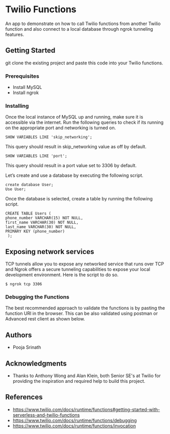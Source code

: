 # Twilio Functions

An app to demonstrate on how to call Twilio functions from another Twilio function and also connect to a local database through ngrok tunneling features.

## Getting Started

git clone the existing project and paste this code into your Twilio functions. 

### Prerequisites

* Install MySQL
* Install ngrok

### Installing

Once the local instance of MySQL up and running, make sure it is accessible via the internet. Run the following queries to check if its running on the appropriate port and networking is turned on. 

```
SHOW VARIABLES LIKE 'skip_networking';
```
This query should result in skip_networking value as off by default. 

```
SHOW VARIABLES LIKE 'port';
```
This query should result in a port value set to 3306 by default.

Let’s create and use a database by executing the following script. 

```
create database User;
Use User;
```
Once the database is selected, create a table by running the following script.

```
CREATE TABLE Users (
phone_number VARCHAR(15) NOT NULL, 
first_name VARCHAR(30) NOT NULL, 
last_name VARCHAR(30) NOT NULL, 
PRIMARY KEY (phone_number)
 );
```

## Exposing network services

TCP tunnels allow you to expose any networked service that runs over TCP and Ngrok offers a secure tunneling capabilities to expose your local development environment. Here is the script to do so.

```
$ ngrok tcp 3306
```


### Debugging the Functions
 
The best recommended approach to validate the functions is by pasting the function URl in the browser. This can be also validated using postman or Advanced rest client as shown below.


## Authors

* Pooja Srinath

## Acknowledgments

* Thanks to Anthony Wong and Alan Klein, both Senior SE's at Twilio for providing the inspiration and required help to build this project. 

## References

* https://www.twilio.com/docs/runtime/functions#getting-started-with-serverless-and-twilio-functions
* https://www.twilio.com/docs/runtime/functions/debugging
* https://www.twilio.com/docs/runtime/functions/invocation

